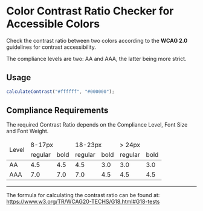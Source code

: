 # Color Contrast Ratio Checker for Accessible Colors

Check the contrast ratio between two colors according to the **WCAG 2.0** guidelines for contrast accessibility.

The compliance levels are two: AA and AAA, the latter being more strict.

## Usage

```javascript
calculateContrast("#ffffff", "#000000");
```

## Compliance Requirements

The required Contrast Ratio depends on the Compliance Level, Font Size and Font Weight.

<table>
  <thead>
    <tr>
      <td rowspan="2">Level</td>
      <td colspan="2">8-17px</td>
      <td colspan="2">18-23px</td>
      <td colspan="2">&gt; 24px</td>
    </tr>
    <tr>
      <td>regular</td>
      <td>bold</td>
      <td>regular</td>
      <td>bold</td>
      <td>regular</td>
      <td>bold</td>
    </tr>
  </thead>
  <tbody>
    <tr>
      <td>AA</td>
      <td>4.5</td>
      <td>4.5</td>
      <td>4.5</td>
      <td>3.0</td>
      <td>3.0</td>
      <td>3.0</td>
    </tr>
    <tr>
      <td>AAA</td>
      <td>7.0</td>
      <td>7.0</td>
      <td>7.0</td>
      <td>4.5</td>
      <td>4.5</td>
      <td>4.5</td>
    </tr>
  </tbody>
</table>

---

The formula for calculating the contrast ratio can be found at:
https://www.w3.org/TR/WCAG20-TECHS/G18.html#G18-tests
